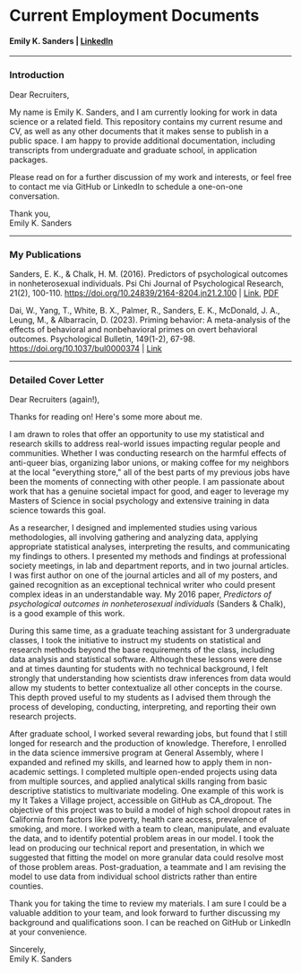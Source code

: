 # Current Employment Documents
#### Emily K. Sanders | [LinkedIn](https://www.linkedin.com/in/emilyksanders/)

---

### Introduction


Dear Recruiters,

My name is Emily K. Sanders, and I am currently looking for work in data science or a related field.   This repository contains my current resume and CV, as well as any other documents that it makes sense to publish in a public space.  I am happy to provide additional documentation, including transcripts from undergraduate and graduate school, in application packages.

Please read on for a further discussion of my work and interests, or feel free to contact me via GitHub or LinkedIn to schedule a one-on-one conversation.

Thank you,  
Emily K. Sanders

---

### My Publications

Sanders, E. K., & Chalk, H. M. (2016). Predictors of psychological outcomes in nonheterosexual individuals. Psi Chi Journal of Psychological Research, 21(2), 100-110. https://doi.org/10.24839/2164-8204.jn21.2.100 | [Link](https://web.archive.org/web/20240927215305/https://www.psichi.org/page/212JNSummer2016), [PDF](https://web.archive.org/web/20240927215042/https://cdn.ymaws.com/www.psichi.org/resource/resmgr/journal_2016/Summer16JNSanders.pdf)

Dai, W., Yang, T., White, B. X., Palmer, R., Sanders, E. K., McDonald, J. A., Leung, M., & Albarracín, D. (2023). Priming behavior: A meta-analysis of the effects of behavioral and nonbehavioral primes on overt behavioral outcomes. Psychological Bulletin, 149(1-2), 67-98. https://doi.org/10.1037/bul0000374 |  [Link](https://psycnet.apa.org/doiLanding?doi=10.1037%2Fbul0000374)


---

### Detailed Cover Letter


Dear Recruiters (again!),

Thanks for reading on!  Here's some more about me.

I am drawn to roles that offer an opportunity to use my statistical and research skills to address real-world issues impacting regular people and communities.  Whether I was conducting research on the harmful effects of anti-queer bias, organizing labor unions, or making coffee for my neighbors at the local "everything store," all of the best parts of my previous jobs have been the moments of connecting with other people.  I am passionate about work that has a genuine societal impact for good, and eager to leverage my Masters of Science in social psychology and extensive training in data science towards this goal.

As a researcher, I designed and implemented studies using various methodologies, all involving gathering and analyzing data, applying appropriate statistical analyses, interpreting the results, and communicating my findings to others.  I presented my methods and findings at professional society meetings, in lab and department reports, and in two journal articles.  I was first author on one of the journal articles and all of my posters, and gained recognition as an exceptional technical writer who could present complex ideas in an understandable way.  My 2016 paper, *Predictors of psychological outcomes in nonheterosexual individuals* (Sanders & Chalk), is a good example of this work.

During this same time, as a graduate teaching assistant for 3 undergraduate classes, I took the initiative to instruct my students on statistical and research methods beyond the base requirements of the class, including data analysis and statistical software.  Although these lessons were dense and at times daunting for students with no technical background, I felt strongly that understanding how scientists draw inferences from data would allow my students to better contextualize all other concepts in the course.  This depth proved useful to my students as I advised them through the process of developing, conducting, interpreting, and reporting their own research projects.  

After graduate school, I worked several rewarding jobs, but found that I still longed for research and the production of knowledge.  Therefore, I enrolled in the data science immersive program at General Assembly, where I expanded and refined my skills, and learned how to apply them in non-academic settings.  I completed multiple open-ended projects using data from multiple sources, and applied analytical skills ranging from basic descriptive statistics to multivariate modeling.  One example of this work is my It Takes a Village project, accessible on GitHub as CA_dropout.  The objective of this project was to build a model of high school dropout rates in California from factors like poverty, health care access, prevalence of smoking, and more.  I worked with a team to clean, manipulate, and evaluate the data, and to identify potential problem areas in our model.  I took the lead on producing our technical report and presentation, in which we suggested that fitting the model on more granular data could resolve most of those problem areas.  Post-graduation, a teammate and I am revising the model to use data from individual school districts rather than entire counties.

Thank you for taking the time to review my materials.  I am sure I could be a valuable addition to your team, and look forward to further discussing my background and qualifications soon.  I can be reached on GitHub or LinkedIn at your convenience.

Sincerely,  
Emily K. Sanders

 
